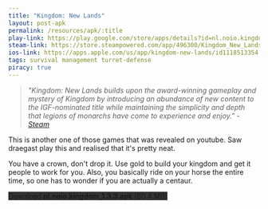```yaml
---
title: "Kingdom: New Lands"
layout: post-apk
permalink: /resources/apk/:title
play-link: https://play.google.com/store/apps/details?id=nl.noio.kingdom
steam-link: https://store.steampowered.com/app/496300/Kingdom_New_Lands/
ios-link: https://apps.apple.com/us/app/kingdom-new-lands/id1118513354
tags: survival management turret-defense
piracy: true
---
```


> _"Kingdom: New Lands builds upon the award-winning gameplay and mystery of Kingdom by introducing an abundance of new content to the IGF-nominated title while maintaining the simplicity and depth that legions of monarchs have come to experience and enjoy." - <a href="https://store.steampowered.com/app/496300/Kingdom_New_Lands/" target="_blank">Steam</a>_

This is another one of those games that was revealed on youtube. Saw draegast play this and realised that it's pretty neat.

You have a crown, don't drop it. Use gold to build your kingdom and get it people to work for you. Also, you basically ride on your horse the entire time, so one has to wonder if you are actually a centaur.

<div class="text-center">
    <a class="btn btn-dark btn-block w-100" onclick='apk("nl.noio.kingdom_1.3.3.apk")' target="_blank" style="text-decoration: none; background-color: #333;"> Download <b>nl.noio.kingdom_1.3.3.apk</b> (80.4 MB)</a>
</div>

